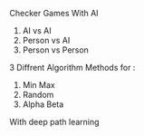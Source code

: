Checker Games With AI
1. AI vs AI
2. Person vs AI
3. Person vs Person


3 Diffrent Algorithm Methods for :
1. Min Max
2. Random
3. Alpha Beta

With deep path learning 

